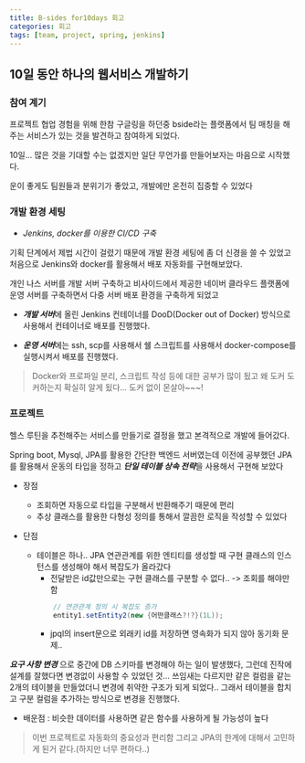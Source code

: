 ```yaml
---
title: B-sides for10days 회고
categories: 회고
tags: [team, project, spring, jenkins]
---
```


## 10일 동안 하나의 웹서비스 개발하기
### 참여 계기
프로젝트 협업 경험을 위해 한참 구글링을 하던중
bside라는 플랫폼에서 팀 매칭을 해주는 서비스가 있는 것을 발견하고 참여하게 되었다.

10일... 
많은 것을 기대할 수는 없겠지만 일단 무언가를 만들어보자는 마음으로 시작했다.

운이 좋게도 팀원들과 분위기가 좋았고, 개발에만 온전히 집중할 수 있었다

### 개발 환경 세팅
- *Jenkins, docker를 이용한 CI/CD 구축*

기획 단계에서 제법 시간이 걸렸기 때문에 개발 환경 세팅에 좀 더 신경을 쓸 수 있었고 처음으로 Jenkins와 docker를 활용해서 배포 자동화를 구현해보았다.

개인 나스 서버를 개발 서버 구축하고 비사이드에서 제공한 네이버 클라우드 플랫폼에 운영 서버를 구축하면서 다중 서버 배포 환경을 구축하게 되었고 

- ***개발 서버***에 올린 Jenkins 컨테이너를 DooD(Docker out of Docker) 방식으로 사용해서 컨테이너로 배포를 진행했다.

- ***운영 서버***에는 ssh, scp를 사용해서 쉘 스크립트를 사용해서 docker-compose를 실행시켜서 배포를 진행했다.

> Docker와 프로파일 분리, 스크립트 작성 등에 대한 공부가 많이 됬고 왜 도커 도커하는지 확실히 알게 됬다... 도커 없이 몬살아~~~!

### 프로젝트
헬스 루틴을 추천해주는 서비스를 만들기로 결정을 했고 본격적으로 개발에 들어갔다.

Spring boot, Mysql, JPA를 활용한 간단한 백엔드 서버였는데 이전에 공부했던 JPA를 활용해서 운동의 타입을 정하고 
***단일 테이블 상속 전략***을 사용해서 구현해 보았다
- 장점
	- 조회하면 자동으로 타입을 구분해서 반환해주기 때문에 편리
	- 추상 클래스를 활용한 다형성 정의를 통해서 깔끔한 로직을 작성할 수 있었다

- 단점 
	- 테이블은 하나.. JPA 연관관계를 위한 엔티티를 생성할 때 구현 클래스의 인스턴스를 생성해야 해서 복잡도가 올라갔다
		- 전달받은 id값만으로는 구현 클래스를 구분할 수 없다.. -> 조회를 해야만 함
	    ```java
			// 연관관계 정의 시 복잡도 증가
			entity1.setEntity2(new {어떤클래스?!?}(1L));
	    ```
		- jpql의 insert문으로 외래키 id를 저장하면 영속화가 되지 않아 동기화 문제..


***요구 사항 변경*** 으로 중간에 DB 스키마를 변경해야 하는 일이 발생했다, 그런데 진작에 설계를 잘했다면 변경없이 사용할 수 있었던 것...
쓰임새는 다르지만 같은 컬럼을 같는 2개의 테이블을 만들었더니 변경에 취약한 구조가 되게 되었다.. 
그래서 테이블을 합치고 구분 컬럼을 추가하는 방식으로 변경을 진행했다.

- 배운점 : 비슷한 데이터를 사용하면 같은 함수를 사용하게 될 가능성이 높다


> 이번 프로젝트로 자동화의 중요성과 편리함 그리고 JPA의 한계에 대해서 고민하게 된거 같다.(하지만 너무 편하다..)